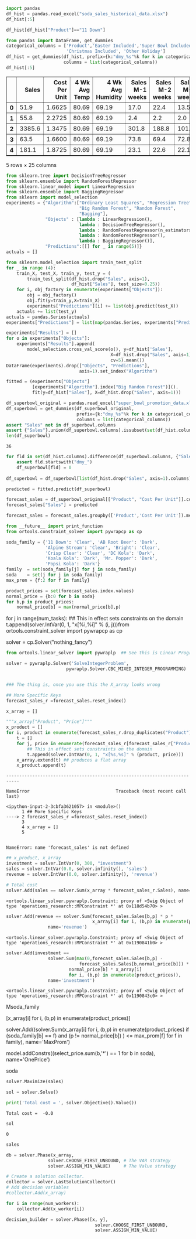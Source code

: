 

```python
import pandas
df_hist = pandas.read_excel("soda_sales_historical_data.xlsx")
df_hist[:5]

df_hist[df_hist["Product"]=="11 Down"]

from pandas import DataFrame, get_dummies
categorical_columns = ['Product','Easter Included','Super Bowl Included', 
                       'Christmas Included', 'Other Holiday']
df_hist = get_dummies(df_hist, prefix={k:"dmy_%s"%k for k in categorical_columns},
                      columns = list(categorical_columns))
df_hist[:5]
```




<div>
<style scoped>
    .dataframe tbody tr th:only-of-type {
        vertical-align: middle;
    }

    .dataframe tbody tr th {
        vertical-align: top;
    }

    .dataframe thead th {
        text-align: right;
    }
</style>
<table border="1" class="dataframe">
  <thead>
    <tr style="text-align: right;">
      <th></th>
      <th>Sales</th>
      <th>Cost Per Unit</th>
      <th>4 Wk Avg Temp</th>
      <th>4 Wk Avg Humidity</th>
      <th>Sales M-1 weeks</th>
      <th>Sales M-2 weeks</th>
      <th>Sales M-3 weeks</th>
      <th>Sales M-4 Weeks</th>
      <th>Sales M-5 weeks</th>
      <th>dmy_Product_11 Down</th>
      <th>...</th>
      <th>dmy_Product_Koala Kola</th>
      <th>dmy_Product_Mr. Popper</th>
      <th>dmy_Product_Popsi Kola</th>
      <th>dmy_Easter Included_No</th>
      <th>dmy_Easter Included_Yes</th>
      <th>dmy_Super Bowl Included_No</th>
      <th>dmy_Super Bowl Included_Yes</th>
      <th>dmy_Christmas Included_No</th>
      <th>dmy_Christmas Included_Yes</th>
      <th>dmy_Other Holiday_No</th>
    </tr>
  </thead>
  <tbody>
    <tr>
      <th>0</th>
      <td>51.9</td>
      <td>1.6625</td>
      <td>80.69</td>
      <td>69.19</td>
      <td>17.0</td>
      <td>22.4</td>
      <td>13.5</td>
      <td>14.5</td>
      <td>28.0</td>
      <td>1</td>
      <td>...</td>
      <td>0</td>
      <td>0</td>
      <td>0</td>
      <td>1</td>
      <td>0</td>
      <td>1</td>
      <td>0</td>
      <td>0</td>
      <td>1</td>
      <td>1</td>
    </tr>
    <tr>
      <th>1</th>
      <td>55.8</td>
      <td>2.2725</td>
      <td>80.69</td>
      <td>69.19</td>
      <td>2.4</td>
      <td>2.2</td>
      <td>2.0</td>
      <td>1.4</td>
      <td>0.5</td>
      <td>0</td>
      <td>...</td>
      <td>0</td>
      <td>0</td>
      <td>0</td>
      <td>1</td>
      <td>0</td>
      <td>1</td>
      <td>0</td>
      <td>0</td>
      <td>1</td>
      <td>1</td>
    </tr>
    <tr>
      <th>2</th>
      <td>3385.6</td>
      <td>1.3475</td>
      <td>80.69</td>
      <td>69.19</td>
      <td>301.8</td>
      <td>188.8</td>
      <td>101.4</td>
      <td>81.6</td>
      <td>213.8</td>
      <td>0</td>
      <td>...</td>
      <td>0</td>
      <td>0</td>
      <td>0</td>
      <td>1</td>
      <td>0</td>
      <td>1</td>
      <td>0</td>
      <td>0</td>
      <td>1</td>
      <td>1</td>
    </tr>
    <tr>
      <th>3</th>
      <td>63.5</td>
      <td>1.6600</td>
      <td>80.69</td>
      <td>69.19</td>
      <td>73.8</td>
      <td>69.4</td>
      <td>72.8</td>
      <td>75.4</td>
      <td>57.4</td>
      <td>0</td>
      <td>...</td>
      <td>0</td>
      <td>0</td>
      <td>0</td>
      <td>1</td>
      <td>0</td>
      <td>1</td>
      <td>0</td>
      <td>0</td>
      <td>1</td>
      <td>1</td>
    </tr>
    <tr>
      <th>4</th>
      <td>181.1</td>
      <td>1.8725</td>
      <td>80.69</td>
      <td>69.19</td>
      <td>23.1</td>
      <td>22.6</td>
      <td>22.1</td>
      <td>19.9</td>
      <td>23.2</td>
      <td>0</td>
      <td>...</td>
      <td>0</td>
      <td>0</td>
      <td>1</td>
      <td>1</td>
      <td>0</td>
      <td>1</td>
      <td>0</td>
      <td>0</td>
      <td>1</td>
      <td>1</td>
    </tr>
  </tbody>
</table>
<p>5 rows × 25 columns</p>
</div>




```python
from sklearn.tree import DecisionTreeRegressor
from sklearn.ensemble import RandomForestRegressor
from sklearn.linear_model import LinearRegression
from sklearn.ensemble import BaggingRegressor
from sklearn import model_selection
experiments = {"Algorithm":["Ordinary Least Squares", "Regression Tree", 
                            "Big Random Forest", "Random Forest", 
                            "Bagging"], 
               "Objects" : [lambda : LinearRegression(), 
                            lambda : DecisionTreeRegressor(), 
                            lambda : RandomForestRegressor(n_estimators=100), 
                            lambda : RandomForestRegressor(), 
                            lambda : BaggingRegressor()], 
               "Predictions":[[] for _ in range(5)]}
actuals = []
```


```python
from sklearn.model_selection import train_test_split
for _ in range (4):
    train_X, test_X, train_y, test_y = (
        train_test_split(df_hist.drop("Sales", axis=1), 
                         df_hist["Sales"], test_size=0.25))
    for i, obj_factory in enumerate(experiments["Objects"]):
        obj = obj_factory()
        obj.fit(y=train_y,X=train_X)
        experiments["Predictions"][i] += list(obj.predict(test_X))
    actuals += list(test_y)
actuals = pandas.Series(actuals)
experiments["Predictions"] = list(map(pandas.Series, experiments["Predictions"]))
```


```python
experiments["Results"] = []
for o in experiments["Objects"]:
    experiments["Results"].append(
        model_selection.cross_val_score(o(), y=df_hist['Sales'], 
                                        X=df_hist.drop("Sales", axis=1),
                                        cv=5).mean())
DataFrame(experiments).drop(["Objects", "Predictions"], 
                            axis=1).set_index("Algorithm")

fitted = (experiments["Objects"]
          [experiments["Algorithm"].index("Big Random Forest")]().
          fit(y=df_hist["Sales"], X=df_hist.drop("Sales", axis=1)))
```


```python
df_superbowl_original = pandas.read_excel("super_bowl_promotion_data.xlsx")
df_superbowl = get_dummies(df_superbowl_original, 
                           prefix={k:"dmy_%s"%k for k in categorical_columns},
                           columns = list(categorical_columns))
assert "Sales" not in df_superbowl.columns 
assert {"Sales"}.union(df_superbowl.columns).issubset(set(df_hist.columns))
len(df_superbowl)
```




    36




```python
for fld in set(df_hist.columns).difference(df_superbowl.columns, {"Sales"}):
    assert fld.startswith("dmy_")
    df_superbowl[fld] = 0
    
df_superbowl = df_superbowl[list(df_hist.drop("Sales", axis=1).columns)]

predicted = fitted.predict(df_superbowl)

```


```python
forecast_sales = df_superbowl_original[["Product", "Cost Per Unit"]].copy()
forecast_sales["Sales"] = predicted

forecast_sales = forecast_sales.groupby(['Product','Cost Per Unit']).mean()
```


```python
from __future__ import print_function
from ortools.constraint_solver import pywrapcp as cp

soda_family = {'11 Down': 'Clear', 'AB Root Beer': 'Dark', 
               'Alpine Stream': 'Clear', 'Bright': 'Clear', 
               'Crisp Clear': 'Clear', 'DC Kola': 'Dark',
               'Koala Kola': 'Dark', 'Mr. Popper': 'Dark', 
               'Popsi Kola': 'Dark'}
family  = set(soda_family[j] for j in soda_family)
soda    = set(j for j in soda_family)
max_prom = {f:2 for f in family}

product_prices = set(forecast_sales.index.values)
normal_price = {b:0 for b in soda}
for b,p in product_prices:
    normal_price[b] = max(normal_price[b],p)
```
for j in range(num_tasks):
    ## This in effect sets constraints on the domain
    t.append(solver.IntVar(0, 1, "x[%i,%i]" % (i, j)))from ortools.constraint_solver import pywrapcp as cp

solver = cp.Solver("nothing_fancy")


```python
from ortools.linear_solver import pywraplp  ## See this is Linear Programming

solver = pywraplp.Solver('SolveIntegerProblem',
                       pywraplp.Solver.CBC_MIXED_INTEGER_PROGRAMMING)


### The thing is, once you use this the X_array looks wrong

```


```python
## More Specific Keys
forecast_sales_r =forecast_sales.reset_index()

x_array = []

"""x_array["Product", "Price"]"""
x_product = []
for i, product in enumerate(forecast_sales_r.drop_duplicates("Product")["Product"].values):
    t = []
    for j, price in enumerate(forecast_sales_r[forecast_sales_r["Product"]==product]["Cost Per Unit"].values):
        ## This in effect sets constraints on the domain
        t.append(solver.IntVar(0, 1, "x[%s,%s]" % (product, price)))
    x_array.extend(t) ## produces a flat array
    x_product.append(t)
```


    ---------------------------------------------------------------------------

    NameError                                 Traceback (most recent call last)

    <ipython-input-2-3cbfa3621057> in <module>()
          1 ## More Specific Keys
    ----> 2 forecast_sales_r =forecast_sales.reset_index()
          3 
          4 x_array = []
          5 


    NameError: name 'forecast_sales' is not defined



```python
## x_product, x_array
investment = solver.IntVar(0, 300, "investment")
sales = solver.IntVar(0.0, solver.infinity(), 'sales')
revenue = solver.IntVar(0.0, solver.infinity(), 'revenue')

```


```python
# Total cost
solver.Add(sales == solver.Sum(x_array * forecast_sales_r.Sales), name="sales")
```




    <ortools.linear_solver.pywraplp.Constraint; proxy of <Swig Object of type 'operations_research::MPConstraint *' at 0x118d54b70> >




```python
solver.Add(revenue == solver.Sum(forecast_sales.Sales[b,p] * p * 
                                 x_array[i] for i, (b,p) in enumerate(product_prices)), 
                name='revenue')
```




    <ortools.linear_solver.pywraplp.Constraint; proxy of <Swig Object of type 'operations_research::MPConstraint *' at 0x1190841b0> >




```python
solver.Add(investment == 
                solver.Sum(max(0,forecast_sales.Sales[b,p] - 
                            forecast_sales.Sales[b,normal_price[b]]) *
                        normal_price[b] * x_array[i] 
                        for i, (b,p) in enumerate(product_prices)),
                name='investment')
```




    <ortools.linear_solver.pywraplp.Constraint; proxy of <Swig Object of type 'operations_research::MPConstraint *' at 0x1190843c0> >


Msoda_family

[x_array[i] for i, (b,p) in enumerate(product_prices)]

solver.Add((solver.Sum(x_array[i] for i, (b,p) in enumerate(product_prices) if (soda_family[b] == f) and (p != normal_price[b]) ) <= max_prom[f] for f in family), name='MaxProm')

model.addConstrs((select_price.sum(b,'*') == 1 for b in soda), name='OnePrice')

soda

```python
solver.Maximize(sales)
```


```python
sol = solver.Solve()
```


```python
print('Total cost = ', solver.Objective().Value())

```

    Total cost =  -0.0



```python
sol
```




    0




```python
sales
```


```python
db = solver.Phase(x_array,
                solver.CHOOSE_FIRST_UNBOUND, # The VAR strategy
                solver.ASSIGN_MIN_VALUE)     # The Value strategy

# Create a solution collector.
collector = solver.LastSolutionCollector()
# Add decision variables
#collector.Add(x_array)

for i in range(num_workers):
    collector.Add(x_worker[i])
```


```python
decision_builder = solver.Phase([x, y],
                                  solver.CHOOSE_FIRST_UNBOUND,
                                  solver.ASSIGN_MIN_VALUE)
```
